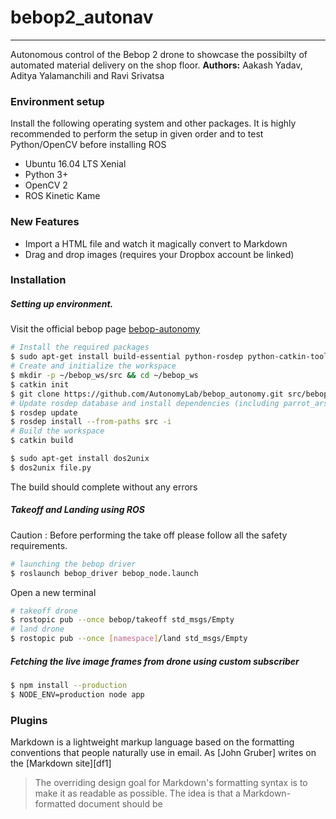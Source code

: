 # bebop2_autonav
***

Autonomous control of the Bebop 2 drone to showcase the possibilty of automated material delivery on the shop floor.
**Authors:** Aakash Yadav, Aditya Yalamanchili and Ravi Srivatsa

### Environment setup
Install the following operating system and other packages. It is highly recommended to perform the setup in given order and to test Python/OpenCV before installing ROS
  - Ubuntu 16.04 LTS Xenial
  - Python 3+
  - OpenCV 2
  - ROS Kinetic Kame

### New Features

  - Import a HTML file and watch it magically convert to Markdown
  - Drag and drop images (requires your Dropbox account be linked)
  
### Installation
##### Setting up environment. 
Visit the official bebop page [bebop-autonomy](https://bebop-autonomy.readthedocs.io/en/latest/installation.html)
```sh
# Install the required packages
$ sudo apt-get install build-essential python-rosdep python-catkin-tools
# Create and initialize the workspace
$ mkdir -p ~/bebop_ws/src && cd ~/bebop_ws
$ catkin init
$ git clone https://github.com/AutonomyLab/bebop_autonomy.git src/bebop_autonomy
# Update rosdep database and install dependencies (including parrot_arsdk)
$ rosdep update
$ rosdep install --from-paths src -i
# Build the workspace
$ catkin build

$ sudo apt-get install dos2unix
$ dos2unix file.py

```
The build should complete without any errors
##### Takeoff and Landing using ROS
Caution : Before performing the take off please follow all the safety requirements.

```sh
# launching the bebop driver
$ roslaunch bebop_driver bebop_node.launch
```
Open a new terminal
```sh
# takeoff drone
$ rostopic pub --once bebop/takeoff std_msgs/Empty
# land drone
$ rostopic pub --once [namespace]/land std_msgs/Empty
```

##### Fetching the live image frames from drone using custom subscriber

```sh
$ npm install --production
$ NODE_ENV=production node app
```

### Plugins
Markdown is a lightweight markup language based on the formatting conventions that people naturally use in email.  As [John Gruber] writes on the [Markdown site][df1]

> The overriding design goal for Markdown's
> formatting syntax is to make it as readable
> as possible. The idea is that a
> Markdown-formatted document should be



